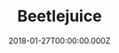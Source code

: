 ---
title: "Beetlejuice"
year: 1988
date: 2018-01-27T00:00:00.000Z
permalink: /almanac/movies/2018-01-27-beetlejuice/index.html
rating: 3
tmdbid: 4011
---